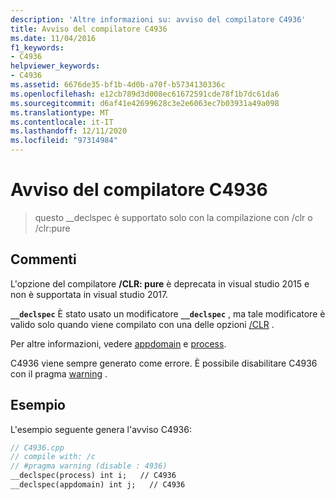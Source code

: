 ```yaml
---
description: 'Altre informazioni su: avviso del compilatore C4936'
title: Avviso del compilatore C4936
ms.date: 11/04/2016
f1_keywords:
- C4936
helpviewer_keywords:
- C4936
ms.assetid: 6676de35-bf1b-4d0b-a70f-b5734130336c
ms.openlocfilehash: e12cb789d3d008ec61672591cde78f1b7dc61da6
ms.sourcegitcommit: d6af41e42699628c3e2e6063ec7b03931a49a098
ms.translationtype: MT
ms.contentlocale: it-IT
ms.lasthandoff: 12/11/2020
ms.locfileid: "97314984"
---
```

# <a name="compiler-warning-c4936"></a>Avviso del compilatore C4936

> questo __declspec è supportato solo con la compilazione con /clr o /clr:pure

## <a name="remarks"></a>Commenti

L'opzione del compilatore **/CLR: pure** è deprecata in visual studio 2015 e non è supportata in visual studio 2017.

**`__declspec`** È stato usato un modificatore **`__declspec`** , ma tale modificatore è valido solo quando viene compilato con una delle opzioni [/CLR](../../build/reference/clr-common-language-runtime-compilation.md) .

Per altre informazioni, vedere [appdomain](../../cpp/appdomain.md) e [process](../../cpp/process.md).

C4936 viene sempre generato come errore.  È possibile disabilitare C4936 con il pragma [warning](../../preprocessor/warning.md) .

## <a name="example"></a>Esempio

L'esempio seguente genera l'avviso C4936:

```cpp
// C4936.cpp
// compile with: /c
// #pragma warning (disable : 4936)
__declspec(process) int i;   // C4936
__declspec(appdomain) int j;   // C4936
```
